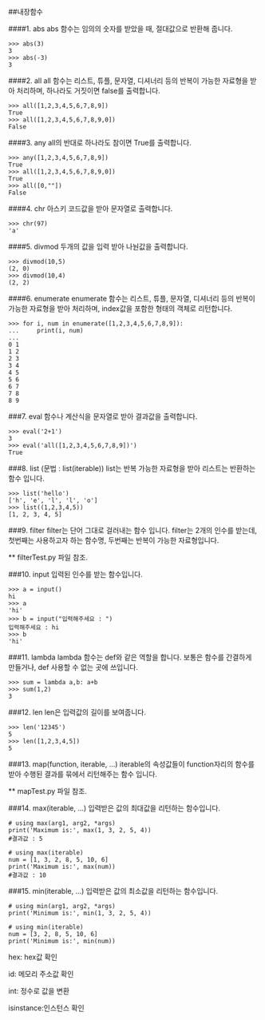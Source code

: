 ##내장함수

####1. abs
abs 함수는 임의의 숫자를 받았을 때, 절대값으로 반환해 줍니다.
~~~{.python}
>>> abs(3)
3
>>> abs(-3)
3
~~~

####2. all
all 함수는 리스트, 튜플, 문자열, 디셔너리 등의 반복이 가능한 자료형을 받아 처리하며, 하나라도 거짓이면 false를 출력합니다.
~~~{.python}
>>> all([1,2,3,4,5,6,7,8,9])
True
>>> all([1,2,3,4,5,6,7,8,9,0])
False
~~~

####3. any
all의 반대로 하나라도 참이면 True를 출력합니다.
~~~{.python}
>>> any([1,2,3,4,5,6,7,8,9])
True
>>> all([1,2,3,4,5,6,7,8,9,0])
True
>>> all([0,""])
False
~~~

####4. chr
아스키 코드값을 받아 문자열로 출력합니다.
~~~{.python}
>>> chr(97)
'a'
~~~

####5. divmod
두개의 값을 입력 받아 나눤값을 출력합니다.
~~~{.python}
>>> divmod(10,5)
(2, 0)
>>> divmod(10,4)
(2, 2)
~~~

####6. enumerate
enumerate 함수는 리스트, 튜플, 문자열, 디셔너리 등의 반복이 가능한 자료형을 받아 처리하며, index값을 포함한 형태의 객체로 리턴합니다.
~~~{.python}
>>> for i, num in enumerate([1,2,3,4,5,6,7,8,9]):
...     print(i, num)
...
0 1
1 2
2 3
3 4
4 5
5 6
6 7
7 8
8 9
~~~

###7. eval
함수나 계산식을 문자열로 받아 결과값을 출력합니다.
~~~{.python}
>>> eval('2+1')
3
>>> eval('all([1,2,3,4,5,6,7,8,9])')
True
~~~

###8. list (문법 : list(iterable))
list는 반복 가능한 자료형을 받아 리스트는 반환하는 함수 입니다.
~~~{.python}
>>> list('hello')
['h', 'e', 'l', 'l', 'o']
>>> list((1,2,3,4,5))
[1, 2, 3, 4, 5]
~~~

###9. filter
filter는 단어 그대로 걸러내는 함수 입니다. filter는 2개의 인수를 받는데, 첫번째는 사용하고자 하는 함수명, 두번째는 반복이 가능한 자료형입니다.

** filterTest.py 파일 참조. 

###10. input
입력된 인수를 받는 함수입니다.
~~~{.python}
>>> a = input()
hi
>>> a
'hi'
>>> b = input("입력해주세요 : ")
입력해주세요 : hi
>>> b
'hi'
~~~

###11. lambda
lambda 함수는 def와 같은 역할을 합니다. 보통은 함수를 간결하게 만들거나, def 사용할 수 없는 곳에 쓰입니다.
~~~{.python}
>>> sum = lambda a,b: a+b
>>> sum(1,2)
3
~~~

###12. len
len은 입력값의 길이를 보여줍니다.
~~~{.python}
>>> len('12345')
5
>>> len([1,2,3,4,5])
5
~~~

###13. map(function, iterable, ...)
iterable의 속성값들이 function자리의 함수를 받아 수행된 결과를 묶에서 리턴해주는 함수 입니다.

** mapTest.py 파일 참조.

###14. max(iterable, ...)
입력받은 값의 최대값을 리턴하는 함수입니다.
~~~{.python}
# using max(arg1, arg2, *args)
print('Maximum is:', max(1, 3, 2, 5, 4))
#결과값 : 5

# using max(iterable)
num = [1, 3, 2, 8, 5, 10, 6]
print('Maximum is:', max(num))
#결과값 : 10
~~~

###15. min(iterable, ...)
입력받은 값의 최소값을 리턴하는 함수입니다.
~~~{.python}
# using min(arg1, arg2, *args)
print('Minimum is:', min(1, 3, 2, 5, 4))

# using min(iterable)
num = [3, 2, 8, 5, 10, 6]
print('Minimum is:', min(num))
~~~




hex: hex값 확인

id: 메모리 주소값 확인
 
int: 정수로 값을 변환 

isinstance:인스턴스 확인